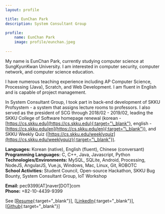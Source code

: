 ```yaml
---
layout: profile

title: EunChan Park
description: System Consultant Group

profile:
    name: EunChan Park
    image: profile/eunchan.jpeg
    
---
```


My name is EunChan Park, currently studying computer science at SungKyunKwan University. I am interested in computer security, computer network, and computer science education.

I have numerous teaching experience including AP Computer Science, Processing (Java), Scratch, and Web Development. I am fluent in English and is capable of project management. 

In System Consultant Group, I took part in back-end development of SKKU Profsystem - a system that assigns lecture rooms to professors. I also served as the president of SCG through 2018/02 - 2019/02, leading the SKKU College of Software homepage renewal (korean - [https://cs.skku.edu](https://cs.skku.edu){:target="\_blank"}, english - [https://cs.skku.edu/en](https://cs.skku.edu/en){:target="\_blank"}), and SKKU Weekly Quiz ([https://cs.skku.edu/weeklyquiz](https://cs.skku.edu/weeklyquiz){:target="\_blank"}).

<strong>Languages:</strong> Korean (native), English (fluent), Chinese (conversant)  
<strong>Programming Languages:</strong> C, C++, Java, Javascript, Python  
<strong>Technologies/Environments:</strong> MySQL, SQLite, Android, Processing, NodeJS, AngularJS, Vue.js, Windows, Mac, Linux, Git, ROBOTC  
<strong>School Activities:</strong> Student Council, Open-source Hackathon, SKKU Bug Bounty, System Consultant Group, IoT Workshop

<strong>Email:</strong> pec9399[AT]naver[DOT]com  
<strong>Phone:</strong> +82-10-4439-9399

See [[Resume](https://systemconsultantgroup.github.io/scg-folio/assets/img/resume/eunchan.pdf){:target="\_blank"}],
[[LinkedIn](https://www.linkedin.com/in/eunchan-park/){:target="\_blank"}],
[[Github](https://github.com/pec9399){:target="\_blank"}]